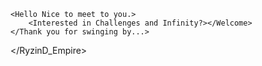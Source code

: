 <!RyzinD-Empire>
    <Hello Nice to meet to you.>
        <Interested in Challenges and Infinity?></Welcome>
    </Thank you for swinging by...>
</RyzinD_Empire>
